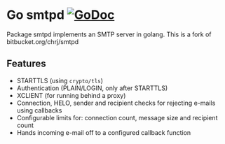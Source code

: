 Go smtpd [![GoDoc](https://godoc.org/github.com/marcinwyszynski/smtpd?status.png)](https://godoc.org/github.com/marcinwyszynski/smtpd)
========

Package smtpd implements an SMTP server in golang.
This is a fork of bitbucket.org/chrj/smtpd 

Features
--------

* STARTTLS (using `crypto/tls`)
* Authentication (PLAIN/LOGIN, only after STARTTLS)
* XCLIENT (for running behind a proxy)
* Connection, HELO, sender and recipient checks for rejecting e-mails using callbacks
* Configurable limits for: connection count, message size and recipient count
* Hands incoming e-mail off to a configured callback function
